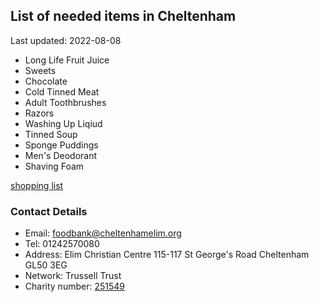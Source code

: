 <!-- summary_marker starts -->
## List of needed items in Cheltenham

Last updated: 2022-08-08

- Long Life Fruit Juice
- Sweets
- Chocolate
- Cold Tinned Meat
- Adult Toothbrushes
- Razors
- Washing Up Liqiud
- Tinned Soup
- Sponge Puddings
- Men's Deodorant
- Shaving Foam
<!-- summary_marker ends -->

[shopping list](https://cheltenham.foodbank.org.uk/give-help/donate-food/)

### Contact Details

<!-- contact_marker starts -->
- Email: foodbank@cheltenhamelim.org
- Tel: 01242570080
- Address: Elim Christian Centre 115-117 St George's Road Cheltenham GL50 3EG
- Network: Trussell Trust
- Charity number: [251549](https://register-of-charities.charitycommission.gov.uk/charity-details/?regid=251549&subid=0)
<!-- contact_marker ends -->
